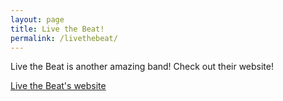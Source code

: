 ```yaml
---
layout: page
title: Live the Beat!
permalink: /livethebeat/
---
```


Live the Beat is another amazing band! Check out their website!

<a href="https://livethebeatband.github.io/" class="button">Live the Beat's website</a>
